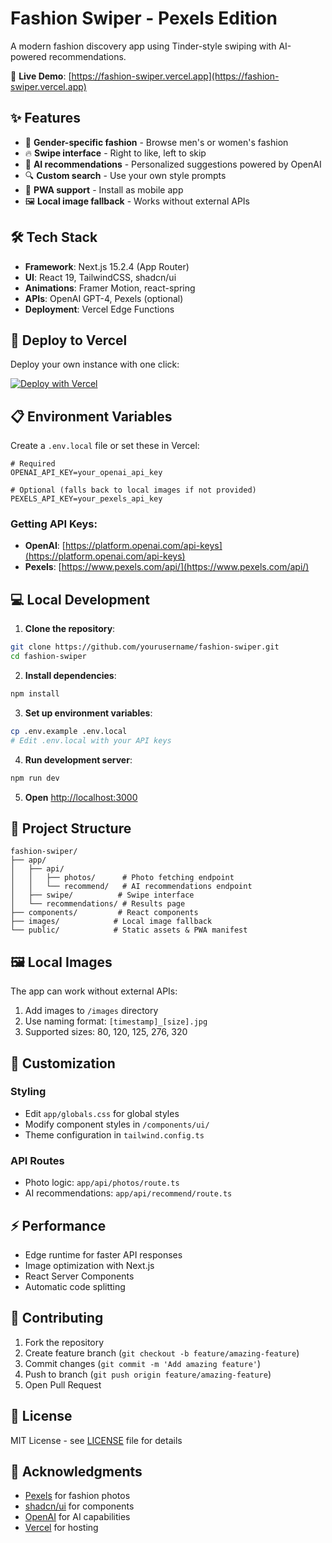 # Fashion Swiper - Pexels Edition

A modern fashion discovery app using Tinder-style swiping with AI-powered recommendations.

🚀 **Live Demo**: [https://fashion-swiper.vercel.app](https://fashion-swiper.vercel.app)

## ✨ Features

- 👔 **Gender-specific fashion** - Browse men's or women's fashion
- 🔥 **Swipe interface** - Right to like, left to skip
- 🤖 **AI recommendations** - Personalized suggestions powered by OpenAI
- 🔍 **Custom search** - Use your own style prompts
- 📱 **PWA support** - Install as mobile app
- 🖼️ **Local image fallback** - Works without external APIs

## 🛠️ Tech Stack

- **Framework**: Next.js 15.2.4 (App Router)
- **UI**: React 19, TailwindCSS, shadcn/ui
- **Animations**: Framer Motion, react-spring
- **APIs**: OpenAI GPT-4, Pexels (optional)
- **Deployment**: Vercel Edge Functions

## 🚀 Deploy to Vercel

Deploy your own instance with one click:

[![Deploy with Vercel](https://vercel.com/button)](https://vercel.com/new/clone?repository-url=https%3A%2F%2Fgithub.com%2Fyourusername%2Ffashion-swiper&env=OPENAI_API_KEY,PEXELS_API_KEY&envDescription=API%20keys%20required%20for%20the%20app&envLink=https%3A%2F%2Fgithub.com%2Fyourusername%2Ffashion-swiper%23environment-variables)

## 📋 Environment Variables

Create a `.env.local` file or set these in Vercel:

```env
# Required
OPENAI_API_KEY=your_openai_api_key

# Optional (falls back to local images if not provided)
PEXELS_API_KEY=your_pexels_api_key
```

### Getting API Keys:

- **OpenAI**: [https://platform.openai.com/api-keys](https://platform.openai.com/api-keys)
- **Pexels**: [https://www.pexels.com/api/](https://www.pexels.com/api/)

## 💻 Local Development

1. **Clone the repository**:
```bash
git clone https://github.com/yourusername/fashion-swiper.git
cd fashion-swiper
```

2. **Install dependencies**:
```bash
npm install
```

3. **Set up environment variables**:
```bash
cp .env.example .env.local
# Edit .env.local with your API keys
```

4. **Run development server**:
```bash
npm run dev
```

5. **Open** [http://localhost:3000](http://localhost:3000)

## 📁 Project Structure

```
fashion-swiper/
├── app/
│   ├── api/
│   │   ├── photos/      # Photo fetching endpoint
│   │   └── recommend/   # AI recommendations endpoint
│   ├── swipe/          # Swipe interface
│   └── recommendations/ # Results page
├── components/         # React components
├── images/            # Local image fallback
└── public/            # Static assets & PWA manifest
```

## 🖼️ Local Images

The app can work without external APIs:

1. Add images to `/images` directory
2. Use naming format: `[timestamp]_[size].jpg`
3. Supported sizes: 80, 120, 125, 276, 320

## 🎨 Customization

### Styling
- Edit `app/globals.css` for global styles
- Modify component styles in `/components/ui/`
- Theme configuration in `tailwind.config.ts`

### API Routes
- Photo logic: `app/api/photos/route.ts`
- AI recommendations: `app/api/recommend/route.ts`

## ⚡ Performance

- Edge runtime for faster API responses
- Image optimization with Next.js
- React Server Components
- Automatic code splitting

## 🤝 Contributing

1. Fork the repository
2. Create feature branch (`git checkout -b feature/amazing-feature`)
3. Commit changes (`git commit -m 'Add amazing feature'`)
4. Push to branch (`git push origin feature/amazing-feature`)
5. Open Pull Request

## 📄 License

MIT License - see [LICENSE](LICENSE) file for details

## 🙏 Acknowledgments

- [Pexels](https://www.pexels.com/) for fashion photos
- [shadcn/ui](https://ui.shadcn.com/) for components
- [OpenAI](https://openai.com/) for AI capabilities
- [Vercel](https://vercel.com/) for hosting
